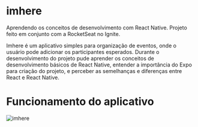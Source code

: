 # imhere
Aprendendo os conceitos de desenvolvimento com React Native. Projeto feito em conjunto com a RocketSeat no Ignite.

Imhere é um aplicativo simples para organização de eventos, onde o usuário pode adicionar os participantes esperados.
Durante o desenvolvimento do projeto pude aprender os conceitos de desenvolvimento básicos de React Native, entender a importância do Expo para criação do projeto, e perceber as semelhanças e diferenças entre React e React Native.


# Funcionamento do aplicativo

![imhere](https://github.com/GuilhermeAugustoFT/imhere/assets/49246009/36a209d6-6ba2-4ce9-9266-a9dba56a37b4)
